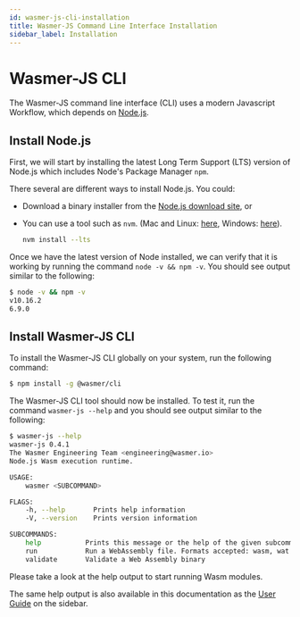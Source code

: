 ```yaml
---
id: wasmer-js-cli-installation
title: Wasmer-JS Command Line Interface Installation
sidebar_label: Installation
---
```


# Wasmer-JS CLI

The Wasmer-JS command line interface \(CLI\) uses a modern Javascript Workflow, which depends on [Node.js](https://nodejs.org/en/).

## Install Node.js

First, we will start by installing the latest Long Term Support \(LTS\) version of Node.js which includes Node's Package Manager `npm`.

There several are different ways to install Node.js. You could:

* Download a binary installer from the [Node.js download site](https://nodejs.org/en/download/), or
* You can use a tool such as `nvm`. \(Mac and Linux: [here](https://github.com/creationix/nvm), Windows: [here](https://github.com/coreybutler/nvm-windows)\).

  ```bash
  nvm install --lts
  ```

Once we have the latest version of Node installed, we can verify that it is working by running the command `node -v && npm -v`. You should see output similar to the following:

```bash
$ node -v && npm -v
v10.16.2
6.9.0
```

## Install Wasmer-JS CLI

To install the Wasmer-JS CLI globally on your system, run the following command:

```bash
$ npm install -g @wasmer/cli
```

The Wasmer-JS CLI tool should now be installed. To test it, run the command `wasmer-js --help` and you should see output similar to the following:

```bash
$ wasmer-js --help
wasmer-js 0.4.1
The Wasmer Engineering Team <engineering@wasmer.io>
Node.js Wasm execution runtime.

USAGE:
    wasmer <SUBCOMMAND>

FLAGS:
    -h, --help       Prints help information
    -V, --version    Prints version information

SUBCOMMANDS:
    help           Prints this message or the help of the given subcommand(s)
    run            Run a WebAssembly file. Formats accepted: wasm, wat
    validate       Validate a Web Assembly binary
```

Please take a look at the help output to start running Wasm modules.

The same help output is also available in this documentation as the [User Guide](https://github.com/wasmerio/docs.wasmer.io/tree/ca2c9145ea511f3c00439b180be82cc5197a177f/docs/wasmer-js/cli/wasmer-js-cli-user-guide/README.md) on the sidebar.

